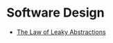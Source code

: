 Software Design
===============

 * [The Law of Leaky Abstractions](https://www.joelonsoftware.com/2002/11/11/the-law-of-leaky-abstractions/)